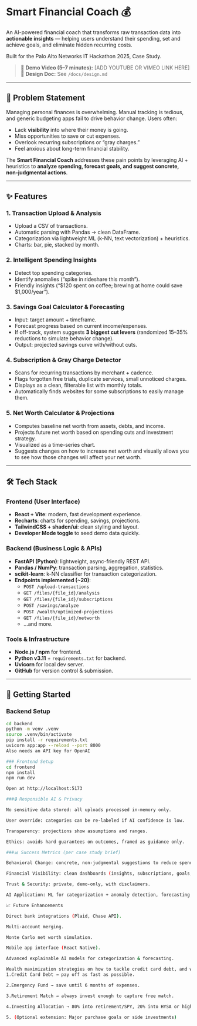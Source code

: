 # Smart Financial Coach 💰  

An AI-powered financial coach that transforms raw transaction data into **actionable insights** — helping users understand their spending, set and achieve goals, and eliminate hidden recurring costs.  

Built for the Palo Alto Networks IT Hackathon 2025, Case Study.  

> 🎥 **Demo Video (5–7 minutes):** [ADD YOUTUBE OR VIMEO LINK HERE]  
> 📄 **Design Doc:** See `/docs/design.md`  

---

## 📌 Problem Statement  

Managing personal finances is overwhelming. Manual tracking is tedious, and generic budgeting apps fail to drive behavior change. Users often:  

- Lack **visibility** into where their money is going.  
- Miss opportunities to save or cut expenses.  
- Overlook recurring subscriptions or “gray charges.”  
- Feel anxious about long-term financial stability.  

The **Smart Financial Coach** addresses these pain points by leveraging AI + heuristics to **analyze spending, forecast goals, and suggest concrete, non-judgmental actions**.  

---

## ✨ Features  

### 1. **Transaction Upload & Analysis**  
- Upload a CSV of transactions.  
- Automatic parsing with Pandas → clean DataFrame.  
- Categorization via lightweight ML (k-NN, text vectorization) + heuristics.  
- Charts: bar, pie, stacked by month.  

### 2. **Intelligent Spending Insights**  
- Detect top spending categories.  
- Identify anomalies (“spike in rideshare this month”).  
- Friendly insights (“$120 spent on coffee; brewing at home could save $1,000/year”).  

### 3. **Savings Goal Calculator & Forecasting**  
- Input: target amount + timeframe.  
- Forecast progress based on current income/expenses.  
- If off-track, system suggests **3 biggest cut levers** (randomized 15–35% reductions to simulate behavior change).  
- Output: projected savings curve with/without cuts.  

### 4. **Subscription & Gray Charge Detector**  
- Scans for recurring transactions by merchant + cadence.  
- Flags forgotten free trials, duplicate services, small unnoticed charges.  
- Displays as a clean, filterable list with monthly totals.  
- Automatically finds websites for some subscriptions to easily manage them.

### 5. **Net Worth Calculator & Projections**  
- Computes baseline net worth from assets, debts, and income.  
- Projects future net worth based on spending cuts and investment strategy.  
- Visualized as a time-series chart.  
- Suggests changes on how to increase net worth and visually allows you to see how those changes will affect your net worth.


---

## 🛠 Tech Stack  

### Frontend (User Interface)  
- **React + Vite**: modern, fast development experience.  
- **Recharts**: charts for spending, savings, projections.  
- **TailwindCSS + shadcn/ui**: clean styling and layout.  
- **Developer Mode toggle** to seed demo data quickly.  

### Backend (Business Logic & APIs)  
- **FastAPI (Python)**: lightweight, async-friendly REST API.  
- **Pandas / NumPy**: transaction parsing, aggregation, statistics.  
- **scikit-learn**: k-NN classifier for transaction categorization.  
- **Endpoints implemented (~20)**:  
  - `POST /upload-transactions`  
  - `GET /files/{file_id}/analysis`  
  - `GET /files/{file_id}/subscriptions`  
  - `POST /savings/analyze`  
  - `POST /wealth/optimized-projections`  
  - `GET /files/{file_id}/networth`  
  - …and more.  

### Tools & Infrastructure  
- **Node.js / npm** for frontend.  
- **Python v3.11** + `requirements.txt` for backend.  
- **Uvicorn** for local dev server.  
- **GitHub** for version control & submission.  

---

## 🚀 Getting Started  

### Backend Setup  
```bash
cd backend
python -m venv .venv
source .venv/bin/activate
pip install -r requirements.txt
uvicorn app:app --reload --port 8000
Also needs an API key for OpenAI

### Frontend Setup
cd frontend
npm install
npm run dev

Open at http://localhost:5173

###🔒 Responsible AI & Privacy

No sensitive data stored: all uploads processed in-memory only.

User override: categories can be re-labeled if AI confidence is low.

Transparency: projections show assumptions and ranges.

Ethics: avoids hard guarantees on outcomes, framed as guidance only.

###📊 Success Metrics (per case study brief)

Behavioral Change: concrete, non-judgmental suggestions to reduce spend.

Financial Visibility: clean dashboards (insights, subscriptions, goals, projections).

Trust & Security: private, demo-only, with disclaimers.

AI Application: ML for categorization + anomaly detection, forecasting heuristics.

📈 Future Enhancements

Direct bank integrations (Plaid, Chase API).

Multi-account merging.

Monte Carlo net worth simulation.

Mobile app interface (React Native).

Advanced explainable AI models for categorization & forecasting.

Wealth maximization strategies on how to tackle credit card debt, and where to spend extra money following these pillars:
1.Credit Card Debt → pay off as fast as possible.

2.Emergency Fund → save until 6 months of expenses.

3.Retirement Match → always invest enough to capture free match.

4.Investing Allocation → 80% into retirement/SPY, 20% into HYSA or high-risk securities.

5. (Optional extension: Major purchase goals or side investments)